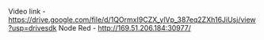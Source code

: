 Video link - https://drive.google.com/file/d/1QOrmxI9CZX_ylVp_387eq2ZXh16JiUsj/view?usp=drivesdk
Node Red - http://169.51.206.184:30977/
